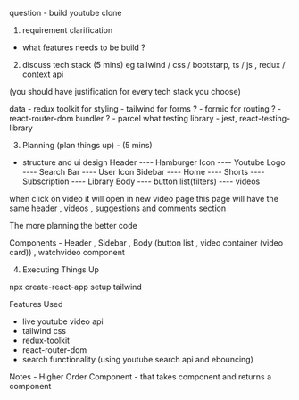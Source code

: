 question - build youtube clone 

1. requirement clarification 
- what features needs to be build ?

2. discuss tech stack (5 mins)
eg tailwind / css / bootstarp, ts / js , redux / context api

(you should have justification for every tech stack you choose)

data - redux toolkit
for styling - tailwind
for forms ? - formic
for routing ? - react-router-dom
bundler ? - parcel
what testing library - jest, react-testing-library

3. Planning (plan things up) - (5 mins)
- structure and ui design
Header 
----    Hamburger Icon
----    Youtube Logo
----    Search Bar
----    User Icon
Sidebar 
----    Home
----    Shorts
----    Subscription
----    Library
Body 
----    button list(filters)
----    videos

when click on video it will open in new video page
this page will have the same header , videos , suggestions and comments section


The more planning the better code

Components - Header , Sidebar , Body (button list , video container (video card)) , watchvideo component

4. Executing Things Up

npx create-react-app 
setup tailwind



Features Used

- live youtube video api
- tailwind css
- redux-toolkit
- react-router-dom
- search functionality (using youtube search api and ebouncing)



Notes - 
Higher Order Component - that takes component and returns a component



